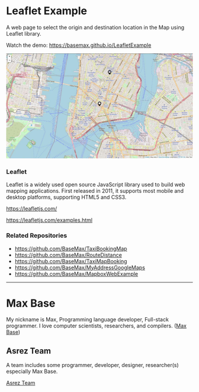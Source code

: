 # Leaflet Example

A web page to select the origin and destination location in the Map using Leaflet library.

Watch the demo: https://basemax.github.io/LeafletExample

[![Leaflet Example](screen.jpg)](https://basemax.github.io/LeafletExample/)

### Leaflet

Leaflet is a widely used open source JavaScript library used to build web mapping applications. First released in 2011, it supports most mobile and desktop platforms, supporting HTML5 and CSS3.

https://leafletjs.com/

https://leafletjs.com/examples.html

### Related Repositories

- https://github.com/BaseMax/TaxiBookingMap
- https://github.com/BaseMax/RouteDistance
- https://github.com/BaseMax/TaxiMapBooking
- https://github.com/BaseMax/MyAddressGoogleMaps
- https://github.com/BaseMax/MapboxWebExample

---------

# Max Base

My nickname is Max, Programming language developer, Full-stack programmer. I love computer scientists, researchers, and compilers. ([Max Base](https://maxbase.org/))

## Asrez Team

A team includes some programmer, developer, designer, researcher(s) especially Max Base.

[Asrez Team](https://www.asrez.com/)

